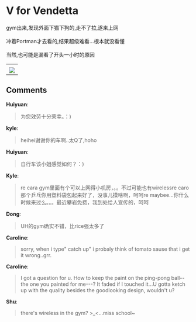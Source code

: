 # V for Vendetta

<div id="msgcns!B37A52AAF181A958!928" class="bvMsg"><div>gym出来,发现外面下猫下狗的,走不了拉,遂来上网</div>
<div> </div>
<div>冲着Portman才去看的,结果超级难看...根本就没看懂</div>
<div> </div>
<div>当然,也可能是漏看了开头一小时的原因</div></div><table cellspacing="0" border="0"><tr><td></td></tr><tr><td valign="top"><a href="http://blufiles.storage.live.com/y1pn-XTjvmQM98j7RWDcxV--K0b6f5rSUkTU8omBr3azZgKJ7i8bbm_xjDrRvovA1fMODZPh9RC6H4" target="_blank" rel="WLPP;url=http://blufiles.storage.live.com/y1pn-XTjvmQM98j7RWDcxV--K0b6f5rSUkTU8omBr3azZgKJ7i8bbm_xjDrRvovA1fMODZPh9RC6H4;cnsid=cns&#033;B37A52AAF181A958&#033;930"><img src="http://blufiles.storage.live.com/y1pn-XTjvmQM98j7RWDcxV--AOhTAE_XNhwxx9nNFWGTkU2lCSRYTvgE2rzwpqDL4UbnfZa4hTxztY" border="0" /></a></td></tr></table>

## Comments

**Huiyuan**:
> 为您效劳十分荣幸。：)

**kyle**:
> heihei谢谢你的车啊..太Q了,hoho

**Huiyuan**:
> 自行车该小姐感觉如何？：)

**Kyle**:
> re cara gym里面有个可以上网得小机房，。。不过可能也有wirelessre caro 那个乒乓你用塑料袋包起来好了，没事儿摸啥啊，呵呵re maybee...你什么时候来过么。。。最近攀岩免费，我到处给人宣传的，呵呵

**Dong**:
> UH的gym确实不错，比rice强太多了

**Caroline**:
> sorry, when i type&quot; catch up&quot; i probaly think of tomato sause that i get it wrong..grr.

**Caroline**:
> I got a question for u. 
How to keep the paint on the ping-pong ball--the one you painted for me---? It faded if I touched it...U gotta ketch up with the quality besides the goodlooking design, wouldn\'t u?

**Shu**:
> there\'s wireless in the gym?
&gt;_&lt;...miss school~


